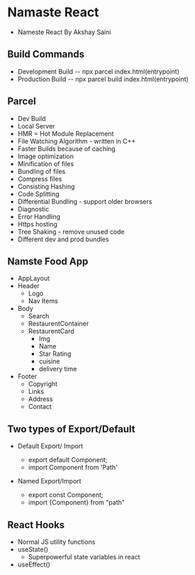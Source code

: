 # Namaste React

- Nameste React By Akshay Saini

## Build Commands

- Development Build -- npx parcel index.html(entrypoint)
- Production Build -- npx parcel build index.html(entrypoint)

## Parcel

- Dev Build
- Local Server
- HMR = Hot Module Replacement
- File Watching Algorithm - written in C++
- Faster Builds because of caching
- Image optimization
- Minification of files
- Bundling of files
- Compress files
- Consisting Hashing
- Code Splitting
- Differential Bundling - support older browsers
- Diagnostic
- Error Handling
- Https hosting
- Tree Shaking - remove unused code
- Different dev and prod bundles

## Namste Food App

- AppLayout
- Header
  - Logo
  - Nav Items
- Body
  - Search
  - RestaurentContainer
  - RestaurentCard
    - Img
    - Name
    - Star Rating
    - cuisine
    - delivery time
- Footer
  - Copyright
  - Links
  - Address
  - Contact

## Two types of Export/Default

- Default Export/ Import
  - export default Component;
  - import Component from 'Path'

- Named Export/Import
  - export const Component;
  - import {Component} from "path"
  
## React Hooks

- Normal JS utility functions
- useState()
  - Superpowerful state variables in react
- useEffect()

